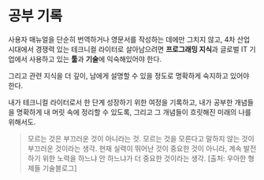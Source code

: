 # 공부 기록



사용자 매뉴얼을 단순히 번역하거나 영문서를 작성하는 데에만 그치지 않고, 4차 산업 시대에서 경쟁력 있는 테크니컬 라이터로 살아남으려면 **프로그래밍 지식**과 글로벌 IT 기업에서 사용하고 있는 **툴**과 **기술**에 익숙해있어야 한다.

그리고 관련 지식을 더 깊이, 남에게 설명할 수 있을 정도로 명확하게 숙지하고 있어야 한다.

내가 테크니컬 라이터로서 한 단계 성장하기 위한 여정을 기록하고, 내가 공부한 개념들을 명확하게 내 머릿 속에 정리할 수 있도록, 그리고 그 개념들이 흐릿해진 미래의 나를 위해서도.



> 모르는 것은 부끄러운 것이 아니라는 것. 모르는 것을 모른다고 말하지 않는 것이 부끄러운 것이라는 생각. 현재 실력이 뛰어난 것이 중요한 것이 아니라, 계속 발전하기 위한 노력을 하느냐 안 하느냐가 더 중요한 것이라는 생각. \[출처: 우아한 형제들 기술블로그\]



